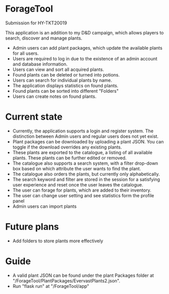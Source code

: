 # ForageTool
Submission for HY-TKT20019

This application is an addition to my D&D campaign, which allows players to search, discover and manage plants.

- Admin users can add plant packages, which update the available plants for all users.
- Users are required to log in due to the existence of an admin account and database information.
- Users can view and sort all acquired plants.
- Found plants can be deleted or turned into potions.
- Users can search for individual plants by name.
- The application displays statistics on found plants.
- Found plants can be sorted into different "Folders"
- Users can create notes on found plants.


# Current state
- Currently, the application supports a login and register system. The distinction between Admin users and regular users does not yet exist.
- Plant packages can be downloaded by uploading a plant JSON. You can toggle if the download overrides any existing plants. 
- These plants are exported to the catalogue, a listing of all available plants. These plants can be further edited or removed.
- The catalogue also supports a search system, with a filter drop-down box based on which attribute the user wants to find the plant.
- The catalogue also orders the plants, but currently only alphabetically.
- The search keyword and filter are stored in the session for a satisfying user experience and reset once the user leaves the catalogue.
- The user can forage for plants, which are added to their inventory.
- The user can change user setting and see statistics form the profile panel
- Admin users can import plants

# Future plans
- Add folders to store plants more effectively

# Guide
- A valid plant JSON can be found under the plant Packages folder at "/ForageTool/PlantPackages/EvervastPlants2.json".
- Run "flask run" at "/ForageTool/app"